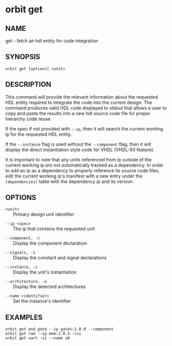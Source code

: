 # __orbit get__

## __NAME__

get - fetch an hdl entity for code integration

## __SYNOPSIS__

```
orbit get [options] <unit>
```

## __DESCRIPTION__

This command will provide the relevant information about the requested HDL
entity required to integrate the code into the current design. The command
produces valid HDL code displayed to stdout that allows a user to copy and
paste the results into a new hdl source code file for proper hierarchy code
reuse.

If the spec if not provided with `--ip`, then it will search the current
working ip for the requested HDL entity.

If the `--instance` flag is used without the `--component` flag, then it will
display the direct instantiation style code for VHDL (VHDL-93 feature).

It is important to note that any units referenced from ip outside of the
current working ip are not automatically tracked as a dependency. In order to
add an ip as a dependency to properly reference its source code files, edit
the current working ip's manifest with a new entry under the `[dependencies]`
table with the dependency ip and its version.

## __OPTIONS__

`<unit>`  
      Primary design unit identifier

`--ip <spec>`  
      The ip that contains the requested unit

`--component, -c`  
      Display the component declaration

`--signals, -s`  
      Display the constant and signal declarations

`--instance, -i`  
      Display the unit's instantiation

`--architecture, -a`  
      Display the detected architectures

`--name <identifier>`  
      Set the instance's identifier

## __EXAMPLES__

```
orbit get and_gate --ip gates:1.0.0 --component
orbit get ram --ip mem:2.0.3 -csi
orbit get uart -si --name u0
```


